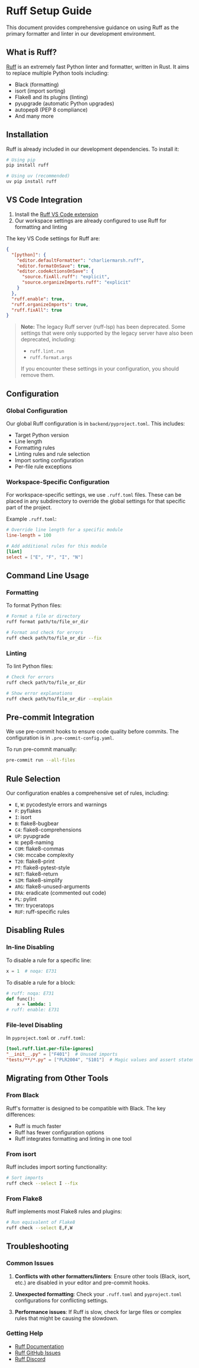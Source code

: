 # Ruff Setup Guide

This document provides comprehensive guidance on using Ruff as the primary formatter and linter in our development environment.

## What is Ruff?

[Ruff](https://github.com/astral-sh/ruff) is an extremely fast Python linter and formatter, written in Rust. It aims to replace multiple Python tools including:

- Black (formatting)
- isort (import sorting)
- Flake8 and its plugins (linting)
- pyupgrade (automatic Python upgrades)
- autopep8 (PEP 8 compliance)
- And many more

## Installation

Ruff is already included in our development dependencies. To install it:

```bash
# Using pip
pip install ruff

# Using uv (recommended)
uv pip install ruff
```

## VS Code Integration

1. Install the [Ruff VS Code extension](https://marketplace.visualstudio.com/items?itemName=charliermarsh.ruff)
2. Our workspace settings are already configured to use Ruff for formatting and linting

The key VS Code settings for Ruff are:

```json
{
  "[python]": {
    "editor.defaultFormatter": "charliermarsh.ruff",
    "editor.formatOnSave": true,
    "editor.codeActionsOnSave": {
      "source.fixAll.ruff": "explicit",
      "source.organizeImports.ruff": "explicit"
    }
  },
  "ruff.enable": true,
  "ruff.organizeImports": true,
  "ruff.fixAll": true
}
```

> **Note:** The legacy Ruff server (ruff-lsp) has been deprecated. Some settings that were only supported by the legacy server have also been deprecated, including:
>
> - `ruff.lint.run`
> - `ruff.format.args`
>
> If you encounter these settings in your configuration, you should remove them.

## Configuration

### Global Configuration

Our global Ruff configuration is in `backend/pyproject.toml`. This includes:

- Target Python version
- Line length
- Formatting rules
- Linting rules and rule selection
- Import sorting configuration
- Per-file rule exceptions

### Workspace-Specific Configuration

For workspace-specific settings, we use `.ruff.toml` files. These can be placed in any subdirectory to override the global settings for that specific part of the project.

Example `.ruff.toml`:

```toml
# Override line length for a specific module
line-length = 100

# Add additional rules for this module
[lint]
select = ["E", "F", "I", "N"]
```

## Command Line Usage

### Formatting

To format Python files:

```bash
# Format a file or directory
ruff format path/to/file_or_dir

# Format and check for errors
ruff check path/to/file_or_dir --fix
```

### Linting

To lint Python files:

```bash
# Check for errors
ruff check path/to/file_or_dir

# Show error explanations
ruff check path/to/file_or_dir --explain
```

## Pre-commit Integration

We use pre-commit hooks to ensure code quality before commits. The configuration is in `.pre-commit-config.yaml`.

To run pre-commit manually:

```bash
pre-commit run --all-files
```

## Rule Selection

Our configuration enables a comprehensive set of rules, including:

- `E`, `W`: pycodestyle errors and warnings
- `F`: pyflakes
- `I`: isort
- `B`: flake8-bugbear
- `C4`: flake8-comprehensions
- `UP`: pyupgrade
- `N`: pep8-naming
- `COM`: flake8-commas
- `C90`: mccabe complexity
- `T20`: flake8-print
- `PT`: flake8-pytest-style
- `RET`: flake8-return
- `SIM`: flake8-simplify
- `ARG`: flake8-unused-arguments
- `ERA`: eradicate (commented out code)
- `PL`: pylint
- `TRY`: tryceratops
- `RUF`: ruff-specific rules

## Disabling Rules

### In-line Disabling

To disable a rule for a specific line:

```python
x = 1  # noqa: E731
```

To disable a rule for a block:

```python
# ruff: noqa: E731
def func():
    x = lambda: 1
# ruff: enable: E731
```

### File-level Disabling

In `pyproject.toml` or `.ruff.toml`:

```toml
[tool.ruff.lint.per-file-ignores]
"__init__.py" = ["F401"]  # Unused imports
"tests/**/*.py" = ["PLR2004", "S101"]  # Magic values and assert statements in tests
```

## Migrating from Other Tools

### From Black

Ruff's formatter is designed to be compatible with Black. The key differences:

- Ruff is much faster
- Ruff has fewer configuration options
- Ruff integrates formatting and linting in one tool

### From isort

Ruff includes import sorting functionality:

```bash
# Sort imports
ruff check --select I --fix
```

### From Flake8

Ruff implements most Flake8 rules and plugins:

```bash
# Run equivalent of Flake8
ruff check --select E,F,W
```

## Troubleshooting

### Common Issues

1. **Conflicts with other formatters/linters**: Ensure other tools (Black, isort, etc.) are disabled in your editor and pre-commit hooks.

2. **Unexpected formatting**: Check your `.ruff.toml` and `pyproject.toml` configurations for conflicting settings.

3. **Performance issues**: If Ruff is slow, check for large files or complex rules that might be causing the slowdown.

### Getting Help

- [Ruff Documentation](https://docs.astral.sh/ruff/)
- [Ruff GitHub Issues](https://github.com/astral-sh/ruff/issues)
- [Ruff Discord](https://discord.gg/astral-sh)
